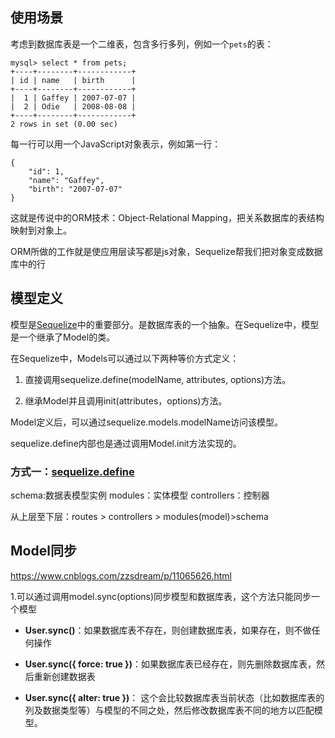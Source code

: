 ## 使用场景

考虑到数据库表是一个二维表，包含多行多列，例如一个`pets`的表：

```
mysql> select * from pets;
+----+--------+------------+
| id | name   | birth      |
+----+--------+------------+
|  1 | Gaffey | 2007-07-07 |
|  2 | Odie   | 2008-08-08 |
+----+--------+------------+
2 rows in set (0.00 sec)
```

每一行可以用一个JavaScript对象表示，例如第一行：

```
{
    "id": 1,
    "name": "Gaffey",
    "birth": "2007-07-07"
}
```

这就是传说中的ORM技术：Object-Relational Mapping，把关系数据库的表结构映射到对象上。

ORM所做的工作就是使应用层读写都是js对象，Sequelize帮我们把对象变成数据库中的行





## 模型定义

模型是[Sequelize](https://so.csdn.net/so/search?q=Sequelize&spm=1001.2101.3001.7020)中的重要部分。是数据库表的一个抽象。在Sequelize中，模型是一个继承了Model的类。

在Sequelize中，Models可以通过以下两种等价方式定义：

1. 直接调用sequelize.define(modelName,  attributes, options)方法。

2. 继承Model并且调用init(attributes，options)方法。

Model定义后，可以通过sequelize.models.modelName访问该模型。

sequelize.define内部也是通过调用Model.init方法实现的。



### 方式一：[sequelize.define](https://www.cnblogs.com/zjknb/p/12149420.html)

schema:数据表模型实例
modules：实体模型
controllers：控制器

从上层至下层：routes > controllers > modules(model)>schema



## Model同步

https://www.cnblogs.com/zzsdream/p/11065626.html



1.可以通过调用model.sync(options)同步模型和数据库表，这个方法只能同步一个模型

- **User.sync()**：如果数据库表不存在，则创建数据库表，如果存在，则不做任何操作

- **User.sync({ force: true })**：如果数据库表已经存在，则先删除数据库表，然后重新创建数据表

- **User.sync({ alter: true })**： 这个会比较数据库表当前状态（比如数据库表的列及数据类型等）与模型的不同之处，然后修改数据库表不同的地方以匹配模型。

  

